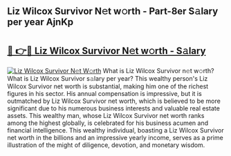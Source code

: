 ## Liz Wilcox Survivor N𝚎t w𝚘rth - Part-8er S𝚊lary per year AjnKp

# <h2><a href="http://gc00sx.nevu.top/?p=Liz+Wilcox+Survivor">🔗 👉🔴 Liz Wilcox Survivor N𝚎t w𝚘rth - S𝚊lary</a></h2>

[![Liz Wilcox Survivor N𝚎t W𝚘rth](https://i.imgur.com/Oavwk0R.jpeg)](http://gc00sx.nevu.top/?p=Liz+Wilcox+Survivor)
What is Liz Wilcox Survivor n𝚎t w𝚘rth? What is Liz Wilcox Survivor s𝚊lary per year?
This wealthy person's Liz Wilcox Survivor net worth is substantial, making him one of the richest figures in his sector. His annual compensation is impressive, but it is outmatched by Liz Wilcox Survivor net worth, which is believed to be more significant due to his numerous business interests and valuable real estate assets. This wealthy man, whose Liz Wilcox Survivor net worth ranks among the highest globally, is celebrated for his business acumen and financial intelligence. This wealthy individual, boasting a Liz Wilcox Survivor net worth in the billions and an impressive yearly income, serves as a prime illustration of the might of diligence, devotion, and monetary wisdom.
